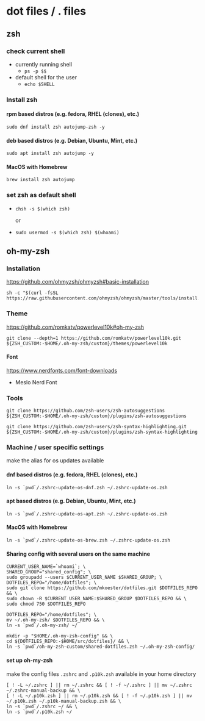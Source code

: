dot files / . files
===================

zsh
---

### check current shell

- currently running shell
  + `ps -p $$`
- default shell for the user
  + `echo $SHELL`

### Install zsh

#### rpm based distros (e.g. fedora, RHEL (clones), etc.)

```
sudo dnf install zsh autojump-zsh -y
```

#### deb based distros (e.g. Debian, Ubuntu, Mint, etc.)

```
sudo apt install zsh autojump -y
```

#### MacOS with Homebrew

```
brew install zsh autojump
```

### set zsh as default shell

- `chsh -s $(which zsh)`

  or

- `sudo usermod -s $(which zsh) $(whoami)`

oh-my-zsh
---------

### Installation

https://github.com/ohmyzsh/ohmyzsh#basic-installation

```
sh -c "$(curl -fsSL https://raw.githubusercontent.com/ohmyzsh/ohmyzsh/master/tools/install.sh)"
```

### Theme

https://github.com/romkatv/powerlevel10k#oh-my-zsh

```
git clone --depth=1 https://github.com/romkatv/powerlevel10k.git ${ZSH_CUSTOM:-$HOME/.oh-my-zsh/custom}/themes/powerlevel10k
```

#### Font

https://www.nerdfonts.com/font-downloads

- Meslo Nerd Font

### Tools

```
git clone https://github.com/zsh-users/zsh-autosuggestions ${ZSH_CUSTOM:-$HOME/.oh-my-zsh/custom}/plugins/zsh-autosuggestions
```

```
git clone https://github.com/zsh-users/zsh-syntax-highlighting.git ${ZSH_CUSTOM:-$HOME/.oh-my-zsh/custom}/plugins/zsh-syntax-highlighting
```

### Machine / user specific settings

make the alias for os updates available

#### dnf based distros (e.g. fedora, RHEL (clones), etc.)

```
ln -s `pwd`/.zshrc-update-os-dnf.zsh ~/.zshrc-update-os.zsh
```

#### apt based distros (e.g. Debian, Ubuntu, Mint, etc.)

```
ln -s `pwd`/.zshrc-update-os-apt.zsh ~/.zshrc-update-os.zsh
```

#### MacOS with Homebrew

```
ln -s `pwd`/.zshrc-update-os-brew.zsh ~/.zshrc-update-os.zsh
```

#### Sharing config with several users on the same machine

```
CURRENT_USER_NAME=`whoami`; \
SHARED_GROUP="shared_config"; \
sudo groupadd --users $CURRENT_USER_NAME $SHARED_GROUP; \
DOTFILES_REPO="/home/dotfiles"; \
sudo git clone https://github.com/mkoester/dotfiles.git $DOTFILES_REPO && \
sudo chown -R $CURRENT_USER_NAME:$SHARED_GROUP $DOTFILES_REPO && \
sudo chmod 750 $DOTFILES_REPO
```

```
DOTFILES_REPO="/home/dotfiles"; \
mv ~/.oh-my-zsh/ $DOTFILES_REPO && \
ln -s `pwd`/.oh-my-zsh/ ~/
```

```
mkdir -p "$HOME/.oh-my-zsh-config" && \
cd ${DOTFILES_REPO:-$HOME/src/dotfiles}/ && \
ln -s `pwd`/oh-my-zsh-custom/shared-dotfiles.zsh ~/.oh-my-zsh-config/
```

#### set up oh-my-zsh

make the config files `.zshrc` and `.p10k.zsh` available in your home directory

```
[ ! -L ~/.zshrc ] || rm ~/.zshrc && [ ! -f ~/.zshrc ] || mv ~/.zshrc ~/.zshrc-manual-backup && \
[ ! -L ~/.p10k.zsh ] || rm ~/.p10k.zsh && [ ! -f ~/.p10k.zsh ] || mv ~/.p10k.zsh ~/.p10k-manual-backup.zsh && \
ln -s `pwd`/.zshrc ~/ && \
ln -s `pwd`/.p10k.zsh ~/
```
